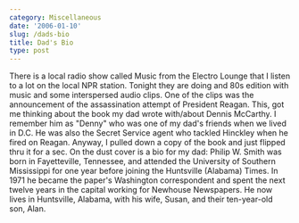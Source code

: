 ```yaml
---
category: Miscellaneous
date: '2006-01-10'
slug: /dads-bio
title: Dad's Bio
type: post
---
```



There is a local radio show called Music from the Electro Lounge
that I listen to a lot on the local NPR station. Tonight they are
doing and 80s edition with music and some interspersed audio clips.
One of the clips was the announcement of the assassination attempt
of President Reagan. This, got me thinking about the book my dad
wrote with/about Dennis McCarthy. I remember him as "Denny" who was
one of my dad's friends when we lived in D.C. He was also the
Secret Service agent who tackled Hinckley when he fired on Reagan.
Anyway, I pulled down a copy of the book and just flipped thru it
for a sec. On the dust cover is a bio for my dad: Philip W. Smith
was born in Fayetteville, Tennessee, and attended the University of
Southern Mississippi for one year before joining the Huntsville
(Alabama) Times. In 1971 he became the paper's Washington
correspondent and spent the next twelve years in the capital
working for Newhouse Newspapers. He now lives in Huntsville,
Alabama, with his wife, Susan, and their ten-year-old son, Alan.